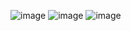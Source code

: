 ![image](https://github.com/tinapatil13/ReactProjects/assets/88702583/ed2ddb1e-e938-42df-9faa-304603b361b7)
![image](https://github.com/tinapatil13/ReactProjects/assets/88702583/63c3122d-6bfe-4c66-9a52-bd1ac82e29ef)
![image](https://github.com/tinapatil13/ReactProjects/assets/88702583/d20c7d20-68f7-46ec-b6a8-c13e2488c201)

